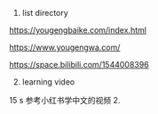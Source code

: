 1. list  directory

https://yougengbaike.com/index.html

https://www.yougengwa.com/

https://space.bilibili.com/1544008396

2.  learning video

15 s
 参考小红书学中文的视频
2.  
